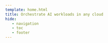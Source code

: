 ```yaml
---
template: home.html
title: Orchestrate AI workloads in any cloud
hide:
   - navigation
   - toc
   - footer
---
```

